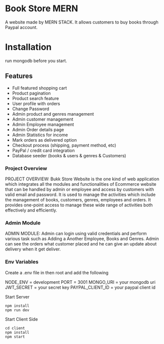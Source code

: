 # Book Store MERN
A website made by MERN STACK. It allows customers to buy books through Paypal account.
# Installation
run mongodb before you start.

## Features

- Full featured shopping cart
- Product pagination
- Product search feature
- User profile with orders
- Change Password
- Admin product and genres management
- Admin customer management
- Admin Employee management
- Admin Order details page
- Admin Statistics for income
- Mark orders as delivered option
- Checkout process (shipping, payment method, etc)
- PayPal / credit card integration
- Database seeder (books & users & genres & Customers)



### Project Overview
PROJECT OVERVIEW:
Bukk Store Website is the one kind of web application which integrates all the modules and functionalities of Ecommerce website that can be handled by admin or employee and access by customers with valid email and password. It is used to manage the activities which include the management of books, customers, genres, employees and orders. It provides one-point access to manage these wide range of activities both effectively and efficiently. 

### Admin Module
ADMIN MODULE:
 Admin can login using valid credentials and perform various task such as Adding a Another Employee, Books and Genres. Admin can see the orders what customer placed and he can give an update about delivery when it get deliver. 

### Env Variables

Create a .env file in then root and add the following


NODE_ENV = development
PORT = 3001
MONGO_URI = your mongodb uri
JWT_SECRET = your secret key
PAYPAL_CLIENT_ID = your paypal client id

Start Server
```
npm install
npm run dev
```

Start Client Side
```
cd client
npm install
npm start 
```
